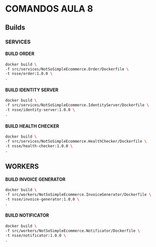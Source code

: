 # COMANDOS AULA 8

## Builds

### SERVICES

<!-- TODO FALTA O DO MAIN QUE FOI FEITO EM OUTRA AULA -->

#### BUILD ORDER

```bash
docker build \
-f src/services/NotSoSimpleEcommerce.Order/Dockerfile \
-t nsse/order:1.0.0 \
.
```

#### BUILD IDENTITY SERVER

```bash
docker build \
-f src/services/NotSoSimpleEcommerce.IdentityServer/Dockerfile \
-t nsse/identity-server:1.0.0 \
.
```

#### BUILD HEALTH CHECKER

```bash
docker build \
-f src/services/NotSoSimpleEcommerce.HealthChecker/Dockerfile \
-t nsse/health-checker:1.0.0 \
.
```

## WORKERS

#### BUILD INVOICE GENERATOR

```bash
docker build \
-f src/workers/NotSoSimpleEcommerce.InvoiceGenerator/Dockerfile \
-t nsse/invoice-generator:1.0.0 \
.
```

#### BUILD NOTIFICATOR

```bash
docker build \
-f src/workers/NotSoSimpleEcommerce.Notificator/Dockerfile \
-t nsse/notificator:1.0.0 \
.
```
